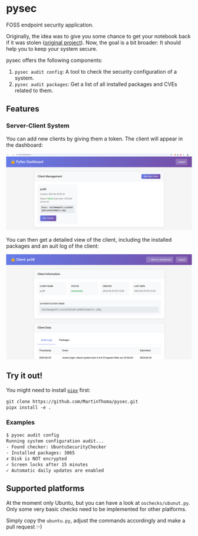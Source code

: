 # pysec

FOSS endpoint security application.

Originally, the idea was to give you some chance to get your notebook back if it
was stolen ([original project](https://github.com/MartinThoma/pysec-notebook)).
Now, the goal is a bit broader: It should help you to keep your system secure.

pysec offers the following components:

1. `pysec audit config`: A tool to check the security configuration of a system.
2. `pysec audit packages`: Get a list of all installed packages and CVEs related to them.

## Features

### Server-Client System

You can add new clients by giving them a token. The client will appear in the
dashboard:

![](docs/pysec-server-dashboard.png)

You can then get a detailed view of the client, including the installed
packages and an auit log of the client:

![](docs/pysec-server-client-detail.png)


## Try it out!

You might need to install [`pipx`](https://pypi.org/project/pipx/) first:

```
git clone https://github.com/MartinThoma/pysec.git
pipx install -e .
```

### Examples

```
$ pysec audit config
Running system configuration audit...
- Found checker: UbuntuSecurityChecker
- Installed packages: 3865
✗ Disk is NOT encrypted
✓ Screen locks after 15 minutes
✓ Automatic daily updates are enabled
```


## Supported platforms

At the moment only Ubuntu, but you can have a look at `oschecks/ubunut.py`.
Only some very basic checks need to be implemented for other platforms.


Simply copy the `ubuntu.py`, adjust the commands accordingly and make a pull request :-)
